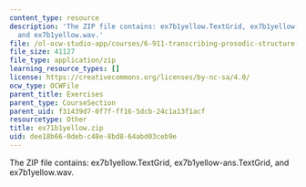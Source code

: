 ```yaml
---
content_type: resource
description: 'The ZIP file contains: ex7b1yellow.TextGrid, ex7b1yellow-ans.TextGrid,
  and ex7b1yellow.wav.'
file: /ol-ocw-studio-app/courses/6-911-transcribing-prosodic-structure-of-spoken-utterances-with-tobi-january-iap-2006/dee18b660debc48e8bd864abd03ceb9e_ex71b1yellow.zip
file_size: 41127
file_type: application/zip
learning_resource_types: []
license: https://creativecommons.org/licenses/by-nc-sa/4.0/
ocw_type: OCWFile
parent_title: Exercises
parent_type: CourseSection
parent_uid: f31439d7-0f7f-ff16-5dcb-24c1a13f1acf
resourcetype: Other
title: ex71b1yellow.zip
uid: dee18b66-0deb-c48e-8bd8-64abd03ceb9e
---
```

The ZIP file contains: ex7b1yellow.TextGrid, ex7b1yellow-ans.TextGrid, and ex7b1yellow.wav.